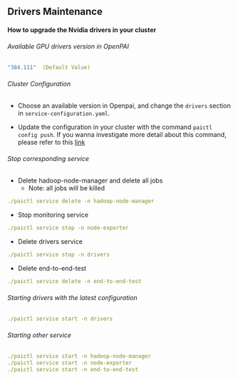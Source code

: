 ## Drivers Maintenance 

#### How to upgrade the Nvidia drivers in your cluster


###### Available GPU drivers version in OpenPAI

```yaml
"384.111"  (Default Value)
```


###### Cluster Configuration

- Choose an available version in Openpai, and change the ```drivers``` section in ```service-configuration.yaml```.  

- Update the configuration in your cluster with the command ```paictl config push```. If you wanna investigate more detail about this command, please refer to this [link](../paictl/paictl-manual.md#Config_Push) 

###### Stop corresponding service

- Delete hadoop-node-manager and delete all jobs
    - Note: all jobs will be killed
       
```yaml
./paictl service delete -n hadoop-node-manager
```

   
- Stop monitoring service

```yaml
./paictl service stop -n node-exporter
```

- Delete drivers service

```yaml
./paictl service stop -n drivers
```


- Delete end-to-end-test
```yaml
./paictl service delete -n end-to-end-test
```

###### Starting drivers with the latest configuration

```yaml
./paictl service start -n drivers
```

###### Starting other service
```yaml
./paictl service start -n hadoop-node-manager
./paictl service start -n node-exporter
./paictl service start -n end-to-end-test
```

